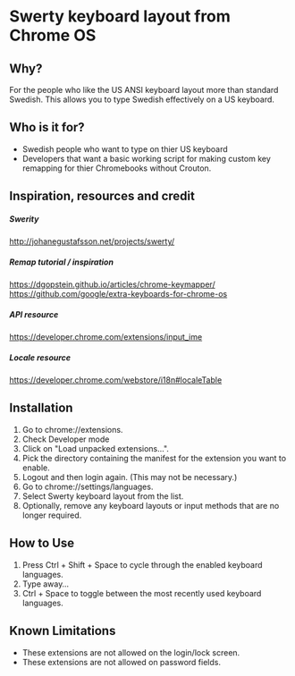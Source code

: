 # Swerty keyboard layout from Chrome OS
## Why?
For the people who like the US ANSI keyboard layout more than standard Swedish. This allows you to type Swedish effectively on a US keyboard.  
## Who is it for?
* Swedish people who want to type on thier US keyboard
* Developers that want a basic working script for making custom key remapping for thier Chromebooks without Crouton.
## Inspiration, resources and credit
##### Swerity
http://johanegustafsson.net/projects/swerty/  
##### Remap tutorial / inspiration
https://dgopstein.github.io/articles/chrome-keymapper/  
https://github.com/google/extra-keyboards-for-chrome-os  
##### API resource
https://developer.chrome.com/extensions/input_ime
##### Locale resource
https://developer.chrome.com/webstore/i18n#localeTable  
## Installation
1. Go to chrome://extensions.
2. Check Developer mode
3. Click on "Load unpacked extensions...".
4. Pick the directory containing the manifest for the extension you want to
enable.
5. Logout and then login again. (This may not be necessary.)
6. Go to chrome://settings/languages.
7. Select Swerty keyboard layout from the list.
8. Optionally, remove any keyboard layouts or input methods that are no longer
required.  
## How to Use
1. Press Ctrl + Shift + Space to cycle through the enabled keyboard languages.
2. Type away…
3. Ctrl + Space to toggle between the most recently used keyboard languages.  
## Known Limitations
- These extensions are not allowed on the login/lock screen.
- These extensions are not allowed on password fields.
